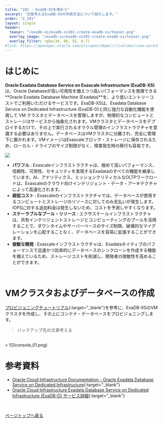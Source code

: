 ```yaml
---
title: "101 : ExaDB-XSを使おう"
excerpt: "文章考えるExaDB-XSの作成方法について紹介します。"
order: "2_101"
layout: single
header:
  teaser: "/exadb-xs/exadb-xs101-create-exadb-xs/teaser.png"
  overlay_image: "/exadb-xs/exadb-xs101-create-exadb-xs/teaser.png"
  overlay_filter: rgba(34, 66, 55, 0.7)
#link: https://apexapps.oracle.com/pls/apex/dbpm/r/livelabs/view-workshop?wid=797
---
```


<a id="anchor0"></a>

# はじめに
**Oracle Exadata Database Service on Exascale Infrastructure (ExaDB-XS)** は、Oracle Databaseが高い可用性を備えつつ高いパフォーマンスを発揮できる**Oracle Exadata Database Machine (Exadata)**を、より低いエントリーコストでご利用いただけるサービスです。ExaDB-XSは、Exadata Database Service on Dedicated Infrastructure (ExaDB-D)と同じ強力な自動化機能を使用して VM クラスタとデータベースを管理しますが、物理的なコンピュートとストレージはサービスから抽象化されます。VMクラスタとデータベースをデプロイするだけで、その上で実行されるオラクル管理のインフラストラクチャを意識する必要はありません。データベースはVMクラスタに分離され、完全に管理下に置かれます。VMイメージはExascaleブロック・ストレージに保存されるため、ローカル・ドライブのサイズ制限がなく、障害発生時の移行も容易です。

![](introduction_01.png)

+ **パワフル** :  Exascaleインフラストラクチャは、極めて高いパフォーマンス、信頼性、可用性、セキュリティを実現するExadataのすべての機能を継承しています。AI、アナリティクス、ミッションクリティカルなOLTPワークロードは、Exascaleのクラウド向けインテリジェント・データ・アーキテクチャによって高速化されます。
+ **超低コスト** : Exascaleのインフラストラクチャでは、データベースが使用するコンピュートとストレージのリソースに対してのみ支払いが発生します。IOPSに対する追加料金は発生しないため、コストを予測しやすくなります。
+ **スケーラブルなプール・リソース** : エクサスケールインフラストラクチャは、共有インテリジェントストレージとコンピューティングのプールを活用することで、ダウンタイムやサーバーベースのサイズ制限、破壊的なマイグレーションを心配することなく、データベースを容易に拡張することができます。
+ **俊敏な開発** : Exascaleインフラストラクチャは、Exadataネイティブのパフォーマンスで迅速かつ効率的にデータベースのシンクローンを作成する機能を備えているため、ストレージコストを削減し、開発者の俊敏性を高めることができます。

<BR>

# VMクラスタおよびデータベースの作成
[プロビジョニングチュートリアル](https://docs.oracle.com/ja/learn/exadb-xs-db/index.html){:target="_blank"}を参考に、ExaDB-XSのVMクラスタを作成し、その上にコンテナ・データベースをプロビジョニングします。

> バックアップ先の文章考える
<BR>
> ![](console_01.png)

<BR>

<a id="anchor11"></a>

# 参考資料
+ [Oracle Cloud Infrastructure Documentation - Oracle Exadata Database Service on Dedicated Infrastructure](https://docs.oracle.com/en-us/iaas/exadatacloud/index.html){:target="_blank"}
+ [Oracle Cloud Infrastructure Exadata Database Service on Dedicated Infrastructure (ExaDB-D) サービス詳細](https://speakerdeck.com/oracle4engineer/exadata-database-cloud-technical-detail){:target="_blank"}

<BR>

[ページトップへ戻る](#anchor0)

